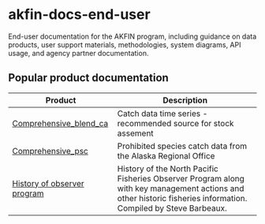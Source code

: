 # akfin-docs-end-user

End-user documentation for the AKFIN program, including guidance on data products, user support materials, methodologies, system diagrams, API usage, and agency partner documentation.

## Popular product documentation

| Product | Description |
|-----------------------|-------------------------------------------------|
| [Comprehensive_blend_ca](https://github.com/PSMFC-FIN/akfin-docs-end-user/blob/main/Comprehensives/UserGuide_Comprehensive_BLENDCA.pdf) | Catch data time series - recommended source for stock assement |
| [Comprehensive_psc](https://github.com/PSMFC-FIN/akfin-docs-end-user/blob/main/Comprehensives/UserGuide_COMPREHENSIVE_PSC.pdf) | Prohibited species catch data from the Alaska Regional Office |
| [History of observer program](https://github.com/PSMFC-FIN/akfin-docs-end-user/blob/main/MISC/history_of_observer_data_and_impacting_management_actions.pdf) | History of the North Pacific Fisheries Observer Program along with key management actions and other historic fisheries information. Compiled by Steve Barbeaux. |
